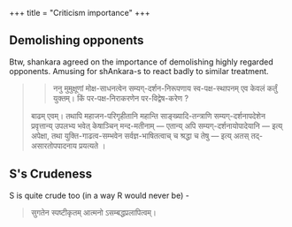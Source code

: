+++
title = "Criticism importance"
+++



## Demolishing opponents
Btw, shankara agreed on the importance of demolishing highly regarded opponents. Amusing for shAnkara-s to react badly to similar treatment. 

> > ननु मुमुक्षूणां मोक्ष-साधनत्वेन सम्यग्-दर्शन-निरूपणाय स्व-पक्ष-स्थापनम् एव केवलं कर्तुं युक्तम्। किं पर-पक्ष-निराकरणेन पर-विद्वेष-करेण ?
> 
> बाढम् एवम्। तथापि महाजन-परिगृहीतानि महान्ति साङ्ख्यादि-तन्त्राणि सम्यग्-दर्शनापदेशेन प्रवृत्तान्य् उपलभ्य भवेत् केषाञ्चिन् मन्द-मतीनाम् — एतान्य् अपि सम्यग्-दर्शनायोपादेयानि — इत्य् अपेक्षा, तथा युक्ति-गाढत्व-सम्भवेन सर्वज्ञ-भाषितत्वाच् च श्रद्धा च तेषु — इत्य् अतस् तद्-असारतोपपादनाय प्रयत्यते ।

## S's Crudeness
S is quite crude too (in a way R would never be) - 

> सुगतेन स्पष्टीकृतम् आत्मनो ऽसम्बद्धप्रलापित्वम्।